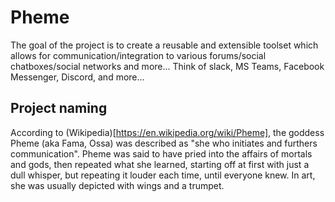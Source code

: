 # Pheme
The goal of the project is to create a reusable and extensible toolset which allows for communication/integration to various forums/social chatboxes/social networks and more... Think of slack, MS Teams, Facebook Messenger, Discord, and more...

## Project naming
According to (Wikipedia)[https://en.wikipedia.org/wiki/Pheme], the goddess Pheme (aka Fama, Ossa) was described as "she who initiates and furthers communication".  Pheme was said to have pried into the affairs of mortals and gods, then repeated what she learned, starting off at first with just a dull whisper, but repeating it louder each time, until everyone knew. In art, she was usually depicted with wings and a trumpet.
